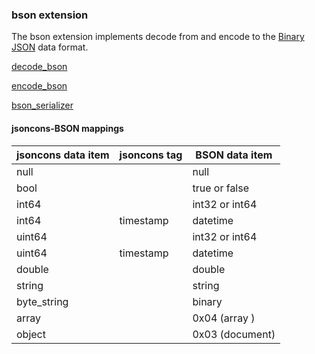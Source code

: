 ### bson extension

The bson extension implements decode from and encode to the [Binary JSON](http://bsonspec.org/) data format.

[decode_bson](decode_bson.md)

[encode_bson](encode_bson.md)

[bson_serializer](bson_serializer.md)

#### jsoncons-BSON mappings

jsoncons data item|jsoncons tag|BSON data item
--------------|------------------|---------------
null          |                  | null
bool          |                  | true or false
int64         |                  | int32 or int64
int64         | timestamp        | datetime
uint64        |                  | int32 or int64
uint64        | timestamp        | datetime
double        |                  | double
string        |                  | string
byte_string   |                  | binary
array         |                  | 0x04 (array )
object        |                  | 0x03 (document)


